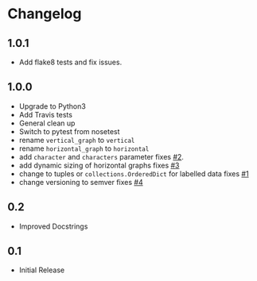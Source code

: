 # Changelog

## 1.0.1

* Add flake8 tests and fix issues.

## 1.0.0

* Upgrade to Python3
* Add Travis tests
* General clean up
* Switch to pytest from nosetest
* rename `vertical_graph` to `vertical`
* rename `horizontal_graph` to `horizontal`
* add `character` and `characters` parameter fixes [#2](https://github.com/markeganfuller/pytextgraph/issues/2).
* add dynamic sizing of horizontal graphs fixes [#3](https://github.com/markeganfuller/pytextgraph/issues/3)
* change to tuples or `collections.OrderedDict` for labelled data fixes [#1](https://github.com/markeganfuller/pytextgraph/issues/1)
* change versioning to semver fixes [#4](https://github.com/markeganfuller/pytextgraph/issues/4)

## 0.2

* Improved Docstrings

## 0.1

* Initial Release
